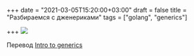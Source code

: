 +++
date = "2021-03-05T15:20:00+03:00"
draft = false
title = "Разбираемся с дженериками"
tags = ["golang", "generics"]

+++
![](/img/generics/main.jpeg?1)

Перевод [Intro to generics](https://quii.gitbook.io/learn-go-with-tests/meta/intro-to-generics)

<!--more-->